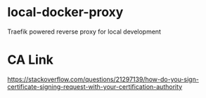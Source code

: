 # local-docker-proxy
Traefik powered reverse proxy for local development

# CA Link
https://stackoverflow.com/questions/21297139/how-do-you-sign-certificate-signing-request-with-your-certification-authority
